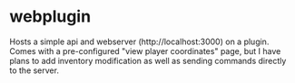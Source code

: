 # webplugin
Hosts a simple api and webserver (http://localhost:3000) on a plugin. Comes with a pre-configured "view player coordinates" page, but I have plans to add inventory modification as well as sending commands directly to the server.
